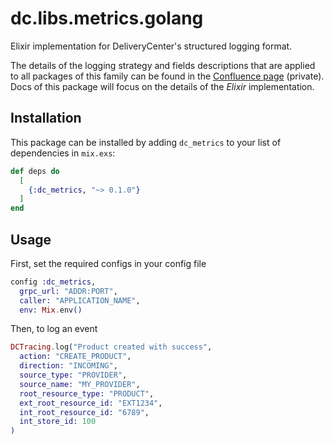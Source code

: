 # dc.libs.metrics.golang

Elixir implementation for DeliveryCenter's structured logging format.

The details of the logging strategy and fields descriptions that are applied to all packages of this family 
can be found in the [Confluence page](https://deliverycenterbr.atlassian.net/wiki/spaces/SP/pages/755630096/Observabilidade+do+ecossistema+DC)
(private). Docs of this package will focus on the details of the *Elixir* implementation.   

## Installation

This package can be installed by adding `dc_metrics` to your list of dependencies in `mix.exs`:

```elixir
def deps do
  [
    {:dc_metrics, "~> 0.1.0"}
  ]
end
```

## Usage

First, set the required configs in your config file

```elixir
config :dc_metrics,
  grpc_url: "ADDR:PORT",
  caller: "APPLICATION_NAME",
  env: Mix.env()
```

Then, to log an event

```elixir
DCTracing.log("Product created with success",
  action: "CREATE_PRODUCT",
  direction: "INCOMING",
  source_type: "PROVIDER",
  source_name: "MY_PROVIDER",
  root_resource_type: "PRODUCT",
  ext_root_resource_id: "EXT1234",
  int_root_resource_id: "6789",
  int_store_id: 100
)
```
